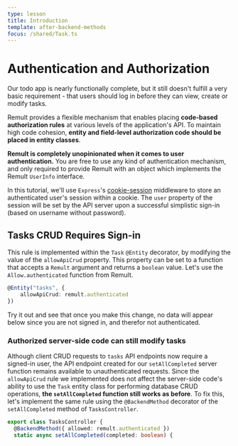 ```yaml
---
type: lesson
title: Introduction
template: after-backend-methods
focus: /shared/Task.ts
---
```


# Authentication and Authorization

Our todo app is nearly functionally complete, but it still doesn't fulfill a very basic requirement - that users should log in before they can view, create or modify tasks.

Remult provides a flexible mechanism that enables placing **code-based authorization rules** at various levels of the application's API. To maintain high code cohesion, **entity and field-level authorization code should be placed in entity classes**.

**Remult is completely unopinionated when it comes to user authentication.** You are free to use any kind of authentication mechanism, and only required to provide Remult with an object which implements the Remult `UserInfo` interface.

In this tutorial, we'll use `Express`'s [cookie-session](https://expressjs.com/en/resources/middleware/cookie-session.html) middleware to store an authenticated user's session within a cookie. The `user` property of the session will be set by the API server upon a successful simplistic sign-in (based on username without password).

## Tasks CRUD Requires Sign-in

This rule is implemented within the `Task` `@Entity` decorator, by modifying the value of the `allowApiCrud` property.
This property can be set to a function that accepts a `Remult` argument and returns a `boolean` value. Let's use the `Allow.authenticated` function from Remult.

```ts add={2}
@Entity("tasks", {
    allowApiCrud: remult.authenticated
})
```

Try it out and see that once you make this change, no data will appear below since you are not signed in, and therefor not authenticated.

### Authorized server-side code can still modify tasks

Although client CRUD requests to `tasks` API endpoints now require a signed-in user, the API endpoint created for our `setAllCompleted` server function remains available to unauthenticated requests. Since the `allowApiCrud` rule we implemented does not affect the server-side code's ability to use the `Task` entity class for performing database CRUD operations, **the `setAllCompleted` function still works as before**.
To fix this, let's implement the same rule using the `@BackendMethod` decorator of the `setAllCompleted` method of `TasksController`.

```ts add={2}
export class TasksController {
  @BackendMethod({ allowed: remult.authenticated })
  static async setAllCompleted(completed: boolean) {
```
